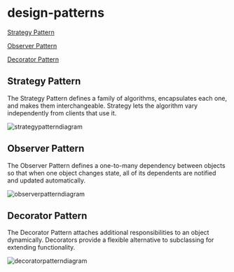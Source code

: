 # design-patterns
[Strategy Pattern](https://github.com/toprakunal/design-patterns/tree/main/strategy)

[Observer Pattern](/observer)

[Decorator Pattern](#decorator-pattern)
## Strategy Pattern

The Strategy Pattern defines a family of algorithms, encapsulates each one, and makes them interchangeable. Strategy lets the algorithm vary independently from clients that use it.

![strategypatterndiagram](https://github.com/toprakunal/design-patterns/assets/58954367/82e3f950-0fed-4c2f-a149-6a19a0f7ef92)

## Observer Pattern

The Observer Pattern defines a one-to-many dependency between objects so that when one object changes state, all of its dependents are notified and updated automatically.

![observerpatterndiagram](https://github.com/toprakunal/design-patterns/assets/58954367/9a0bfcb3-be99-45d5-b662-7664c16880d5)


## Decorator Pattern

The Decorator Pattern attaches additional responsibilities to an object dynamically. Decorators provide a flexible alternative to subclassing for extending functionality.

![decoratorpatterndiagram](https://github.com/toprakunal/design-patterns/assets/58954367/62690138-75c6-4a98-bf47-1760d52d9639)


